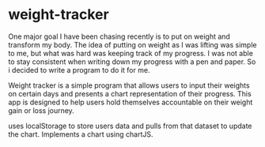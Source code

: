 # weight-tracker

One major goal I have been chasing recently is to put on weight and transform my body. The idea of putting
on weight as I was lifting was simple to me, but what was hard was keeping track of my progress. I was not
able to stay consistent when writing down my progress with a pen and paper. So i decided to write a program
to do it for me.

Weight tracker is a simple program that allows users to input their weights on certain days and presents
a chart representation of their progress. This app is designed to help users hold themselves accountable on
their weight gain or loss journey.

uses localStorage to store users data and pulls from that dataset to update the chart.
Implements a chart using chartJS.
